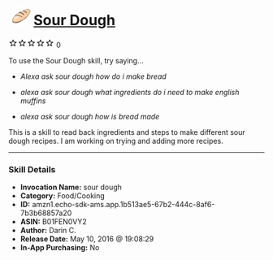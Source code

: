 # &nbsp;<img src="skill_icon" alt="Sour Dough icon" width="36"> [Sour Dough](http://alexa.amazon.com/#skills/amzn1.echo-sdk-ams.app.1b513ae5-67b2-444c-8af6-7b3b68857a20)
![0 stars](../../images/ic_star_border_black_18dp_1x.png)![0 stars](../../images/ic_star_border_black_18dp_1x.png)![0 stars](../../images/ic_star_border_black_18dp_1x.png)![0 stars](../../images/ic_star_border_black_18dp_1x.png)![0 stars](../../images/ic_star_border_black_18dp_1x.png) 0

To use the Sour Dough skill, try saying...

* *Alexa ask sour dough how do i make bread*

* *alexa ask sour dough what ingredients do i need to make english muffins*

* *alexa ask sour dough how is bread made*

This is a skill to read back ingredients and steps to make different sour dough recipes. I am working on trying and adding more recipes.

***

### Skill Details

* **Invocation Name:** sour dough
* **Category:** Food/Cooking
* **ID:** amzn1.echo-sdk-ams.app.1b513ae5-67b2-444c-8af6-7b3b68857a20
* **ASIN:** B01FEN0VY2
* **Author:** Darin C.
* **Release Date:** May 10, 2016 @ 19:08:29
* **In-App Purchasing:** No
